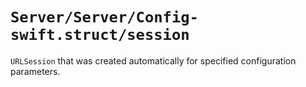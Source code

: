 # ``Server/Server/Config-swift.struct/session``

`URLSession` that was created automatically for specified configuration parameters.
